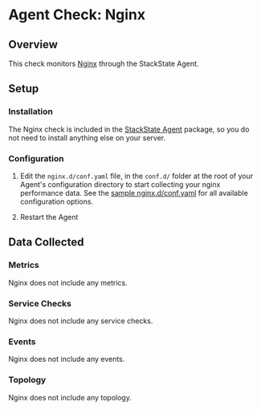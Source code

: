 # Agent Check: Nginx

## Overview

This check monitors [Nginx][1] through the StackState Agent.

## Setup

### Installation

The Nginx check is included in the [StackState Agent][2] package, so you do not
need to install anything else on your server.

### Configuration

1. Edit the `nginx.d/conf.yaml` file, in the `conf.d/` folder at the root of your
   Agent's configuration directory to start collecting your nginx performance data.
   See the [sample nginx.d/conf.yaml][2] for all available configuration options.

2. Restart the Agent

## Data Collected

### Metrics

Nginx does not include any metrics.

### Service Checks

Nginx does not include any service checks.

### Events

Nginx does not include any events.

### Topology

Nginx does not include any topology.

[1]: **LINK_TO_INTEGERATION_SITE**
[2]: https://github.com/StackVista/stackstate-agent-integrations/blob/master/nginx/stackstate_checks/nginx/data/conf.yaml.example
